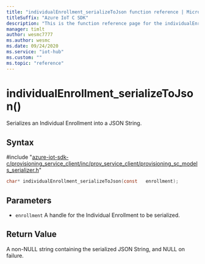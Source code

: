 ```yaml
---                             
title: "individualEnrollment_serializeToJson function reference | Microsoft Docs" 
titleSuffix: "Azure IoT C SDK"            
description: "This is the function reference page for the individualEnrollment_serializeToJson() function in the Azure IoT C SDK. This SDK is used with Azure IoT Hub and Azure IoT Hub Device Provisioning Service"            
manager: timlt                 
author: wesmc7777              
ms.author: wesmc               
ms.date: 09/24/2020                    
ms.service: "iot-hub"             
ms.custom: ""                
ms.topic: "reference"        
---                            
```


# individualEnrollment_serializeToJson()

Serializes an Individual Enrollment into a JSON String.

## Syntax

\#include "[azure-iot-sdk-c/provisioning_service_client/inc/prov_service_client/provisioning_sc_models_serializer.h](../provisioning-sc-models-serializer-h.md)"  
```C
char* individualEnrollment_serializeToJson(const   enrollment);
```

## Parameters
* `enrollment` A handle for the Individual Enrollment to be serialized.

## Return Value
A non-NULL string containing the serialized JSON String, and NULL on failure.


